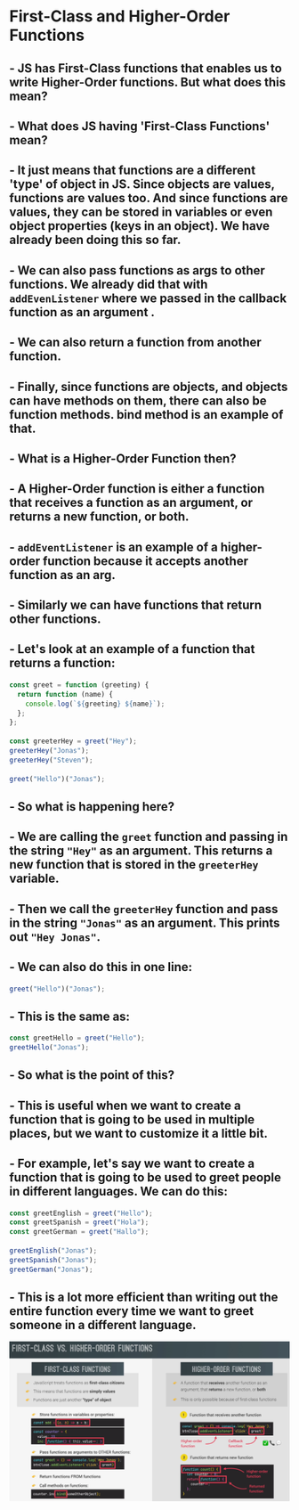 # First-Class and Higher-Order Functions

## - JS has First-Class functions that enables us to write Higher-Order functions. But what does this mean?

## - What does JS having 'First-Class Functions' mean?

## - It just means that functions are a different 'type' of object in JS. Since objects are values, functions are values too. And since functions are values, they can be stored in variables or even object properties (keys in an object). We have already been doing this so far.

## - We can also pass functions as args to other functions. We already did that with `addEvenListener` where we passed in the callback function as an argument .

## - We can also return a function from another function.

## - Finally, since functions are objects, and objects can have methods on them, there can also be function methods. bind method is an example of that.

## - What is a Higher-Order Function then?

## - A Higher-Order function is either a function that receives a function as an argument, or returns a new function, or both.

## - `addEventListener` is an example of a higher-order function because it accepts another function as an arg.

## - Similarly we can have functions that return other functions.

<!-- add an image -->

## - Let's look at an example of a function that returns a function:

```js
const greet = function (greeting) {
  return function (name) {
    console.log(`${greeting} ${name}`);
  };
};

const greeterHey = greet("Hey");
greeterHey("Jonas");
greeterHey("Steven");

greet("Hello")("Jonas");
```

## - So what is happening here?

## - We are calling the `greet` function and passing in the string `"Hey"` as an argument. This returns a new function that is stored in the `greeterHey` variable.

## - Then we call the `greeterHey` function and pass in the string `"Jonas"` as an argument. This prints out `"Hey Jonas"`.

## - We can also do this in one line:

```js
greet("Hello")("Jonas");
```

## - This is the same as:

```js
const greetHello = greet("Hello");
greetHello("Jonas");
```

## - So what is the point of this?

## - This is useful when we want to create a function that is going to be used in multiple places, but we want to customize it a little bit.

## - For example, let's say we want to create a function that is going to be used to greet people in different languages. We can do this:

```js
const greetEnglish = greet("Hello");
const greetSpanish = greet("Hola");
const greetGerman = greet("Hallo");

greetEnglish("Jonas");
greetSpanish("Jonas");
greetGerman("Jonas");
```

## - This is a lot more efficient than writing out the entire function every time we want to greet someone in a different language.

![Show image - diagram](./HigherOrderFunctions.png "Higher Order Functions")
